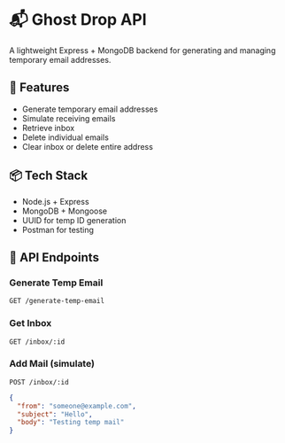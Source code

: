 # 📬 Ghost Drop API

A lightweight Express + MongoDB backend for generating and managing temporary email addresses.

## 🚀 Features

- Generate temporary email addresses
- Simulate receiving emails
- Retrieve inbox
- Delete individual emails
- Clear inbox or delete entire address

## 📦 Tech Stack

- Node.js + Express
- MongoDB + Mongoose
- UUID for temp ID generation
- Postman for testing

## 📡 API Endpoints

### Generate Temp Email
`GET /generate-temp-email`

### Get Inbox
`GET /inbox/:id`

### Add Mail (simulate)
`POST /inbox/:id`  
```json
{
  "from": "someone@example.com",
  "subject": "Hello",
  "body": "Testing temp mail"
}
